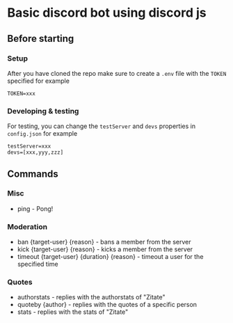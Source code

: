 # Basic discord bot using discord js

## [](#before-starting)Before starting
### [](#setup)Setup
After you have cloned the repo make sure to create a `.env` file with the `TOKEN` specified for example

```
TOKEN=xxx
```

### [](#developing-and-testing)Developing & testing
For testing, you can change the `testServer` and `devs` properties in `config.json` for example

```
testServer=xxx
devs=[xxx,yyy,zzz]
```

## [](#commands)Commands
### [](#misc)Misc
- ping - Pong!

### [](#moderation)Moderation
- ban {target-user} {reason} - bans a member from the server
- kick {target-user} {reason} - kicks a member from the server
- timeout {target-user} {duration} {reason} - timeout a user for the specified time

### [](#quotes)Quotes
- authorstats - replies with the authorstats of "Zitate"
- quoteby {author} - replies with the quotes of a specific person
- stats - replies with the stats of "Zitate"
